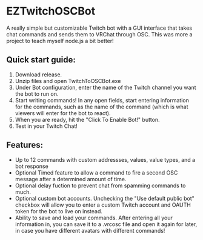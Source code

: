 # EZTwitchOSCBot
A really simple but customizable Twitch bot with a GUI interface that takes chat commands and sends them to VRChat through OSC.
This was more a project to teach myself node.js a bit better!

## Quick start guide:
1. Download release.
2. Unzip files and open TwitchToOSCBot.exe
3. Under Bot configuration, enter the name of the Twitch channel you want the bot to run on.
4. Start writing commands! In any open fields, start entering information for the commands, such as the name of the command (which is what viewers will enter for the bot to react).
5. When you are ready, hit the "Click To Enable Bot!" button.
6. Test in your Twitch Chat!

## Features:
- Up to 12 commands with custom addressses, values, value types, and a bot response
- Optional Timed feature to allow a command to fire a second OSC message after a determined amount of time.
- Optional delay fuction to prevent chat from spamming commands to much.
- Optional custom bot accounts. Unchecking the "Use default public bot" checkbox will allow you to enter a custom Twitch account and OAUTH token for the bot to live on instead.
- Ability to save and load your commands. After entering all your information in, you can save it to a .vrcosc file and open it again for later, in case you have different avatars with different commands!
